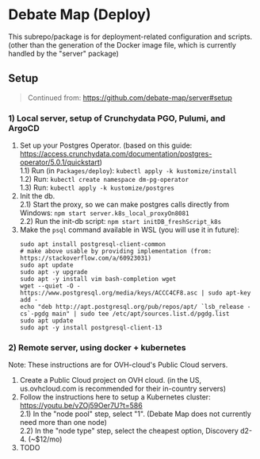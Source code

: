 # Debate Map (Deploy)

This subrepo/package is for deployment-related configuration and scripts. (other than the generation of the Docker image file, which is currently handled by the "server" package)

## Setup

> Continued from: https://github.com/debate-map/server#setup

### 1) Local server, setup of Crunchydata PGO, Pulumi, and ArgoCD

1) Set up your Postgres Operator. (based on this guide: https://access.crunchydata.com/documentation/postgres-operator/5.0.1/quickstart)  
1.1) Run (in `Packages/deploy`): `kubectl apply -k kustomize/install`  
1.2) Run: `kubectl create namespace dm-pg-operator`  
1.3) Run: `kubectl apply -k kustomize/postgres`
2) Init the db.  
2.1) Start the proxy, so we can make postgres calls directly from Windows: `npm start server.k8s_local_proxyOn8081`  
2.2) Run the init-db script: `npm start initDB_freshScript_k8s`
3) Make the `psql` command available in WSL (you will use it in future):
	```
	sudo apt install postgresql-client-common
	# make above usable by providing implementation (from: https://stackoverflow.com/a/60923031)
	sudo apt update
	sudo apt -y upgrade
	sudo apt -y install vim bash-completion wget
	wget --quiet -O - https://www.postgresql.org/media/keys/ACCC4CF8.asc | sudo apt-key add -
	echo "deb http://apt.postgresql.org/pub/repos/apt/ `lsb_release -cs`-pgdg main" | sudo tee /etc/apt/sources.list.d/pgdg.list
	sudo apt update
	sudo apt -y install postgresql-client-13
	```

### 2) Remote server, using docker + kubernetes

Note: These instructions are for OVH-cloud's Public Cloud servers.

1) Create a Public Cloud project on OVH cloud. (in the US, us.ovhcloud.com is recommended for their in-country servers)
2) Follow the instructions here to setup a Kubernetes cluster: https://youtu.be/vZOj59Oer7U?t=586  
2.1) In the "node pool" step, select "1". (Debate Map does not currently need more than one node)  
2.2) In the "node type" step, select the cheapest option, Discovery d2-4. (~$12/mo)
3) TODO
